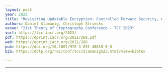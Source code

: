 ```yaml
---
layout: post
year: 2023
title: "Revisiting Updatable Encryption: Controlled Forward Security, Constructions and a Puncturable Perspective"
authors: Daniel Slamanig, Christoph Striecks
venue: "21st Theory of Cryptography Conference - TCC 2023"
vurl: https://tcc.iacr.org/2023/
pdf: https://eprint.iacr.org/2021/268.pdf
web: https://eprint.iacr.org/2021/268
pub: https://doi.org/10.1007/978-3-031-48618-0_8
bib: https://dblp.org/rec/conf/tcc/SlamanigS23.html?view=bibtex

---
```



---


